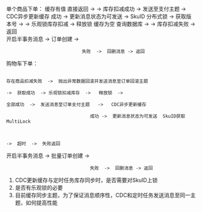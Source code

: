 单个商品下单：
                                                                                                缓存有值 直接返回    ->                                 ->  库存扣减成功 ->  发送至支付主题  ->  CDC异步更新缓存
                                成功  ->  更新消息状态为可发送  -> SkuID 分布式锁  ->  获取版本号 ->                          ->  乐观锁库存扣减  ->  释放锁
                                                                                                缓存为空 查询数据库  ->                                 ->  库存扣减失败 ->  返回    
开启半事务消息  ->  订单创建  -> 
                
                                失败  ->  回删消息 -> 返回
            

购物车下单：

                                                                                                                                 存在商品扣减失败  ->  抛出异常数据回滚并发送消息至订单回滚主题
                                                                                    ->  获取成功  -> 乐观锁扣减库存  ->   释放锁  ->
                                                                                                                                 全部成功  ->  发送消息至订单支付主题   ->   CDC异步更新缓存
                                                                                                                        
                                   成功 ->  更新消息状态为可发送  SkuID获取 MultiLock                    
                                                                                    

                                                                                    ->  超时  ->  失败返回
开启半事务消息  ->  批量订单创建  ->  

                                   
    
                                   失败  ->  回删消息 -> 返回

1. CDC更新缓存与定时任务库存同步时，是否需要对SkuID上锁
2. 是否有乐观锁的必要
3. 目前缓存同步主题，为了保证消息顺序性，CDC和定时任务发送消息至同一主题，如何提高性能